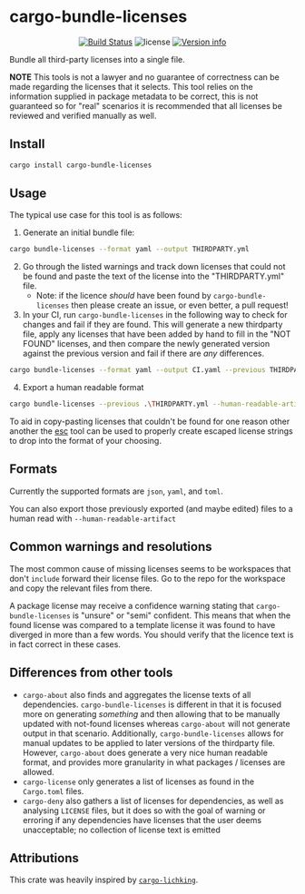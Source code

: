 # cargo-bundle-licenses

<p align="center">
  <a href="https://github.com/sstadick/cargo-bundle-licenses/actions?query=workflow%3ACheck"><img src="https://github.com/sstadick/cargo-bundle-licenses/workflows/Check/badge.svg" alt="Build Status"></a>
  <img src="https://img.shields.io/crates/l/cargo-bundle-licenses.svg" alt="license">
  <a href="https://crates.io/crates/cargo-bundle-licenses"><img src="https://img.shields.io/crates/v/cargo-bundle-licenses.svg?colorB=319e8c" alt="Version info"></a><br>
</p>

Bundle all third-party licenses into a single file.


**NOTE** This tools is not a lawyer and no guarantee of correctness can be made regarding the licenses that it selects. This tool relies on the information supplied in package metadata to be correct, this is not guaranteed so for "real" scenarios it is recommended that all licenses be reviewed and verified manually as well.

## Install

```bash
cargo install cargo-bundle-licenses
```

## Usage

The typical use case for this tool is as follows:

1. Generate an initial bundle file:

```bash
cargo bundle-licenses --format yaml --output THIRDPARTY.yml
```

2. Go through the listed warnings and track down licenses that could not be found and paste the text of the license into the "THIRDPARTY.yml" file.
   - Note: if the licence _should_ have been found by `cargo-bundle-licenses` then please create an issue, or even better, a pull request!
3. In your CI, run `cargo-bundle-licenses` in the following way to check for changes and fail if they are found. This will generate a new thirdparty file, apply any licenses that have been added by hand to fill in the "NOT FOUND" licenses, and then compare the newly generated version against the previous version and fail if there are _any_ differences.
   
```bash
cargo bundle-licenses --format yaml --output CI.yaml --previous THIRDPARTY.yml --check-previous
```

4. Export a human readable format
```bash
cargo bundle-licenses --previous .\THIRDPARTY.yml --human-readable-artifact --output "THIRDPARTY.txt"
```

To aid in copy-pasting licenses that couldn't be found for one reason other another the [esc](https://github.com/sstadick/esc) tool can be used to properly create escaped license strings to drop into the format of your choosing. 

## Formats

Currently the supported formats are `json`, `yaml`, and `toml`. 

You can also export those previously exported (and maybe edited) files to a human read with `--human-readable-artifact`

## Common warnings and resolutions

The most common cause of missing licenses seems to be workspaces that don't `include` forward their license files. Go to the repo for the workspace and copy the relevant files from there.

A package license may receive a confidence warning stating that `cargo-bundle-licenses` is "unsure" or "semi" confident. This means that when the found license was compared to a template license it was found to have diverged in more than a few words. You should verify that the licence text is in fact correct in these cases.

## Differences from other tools

- `cargo-about` also finds and aggregates the license texts of all dependencies. `cargo-bundle-licenses` is different in that it is focused more on generating _something_ and then allowing that to be manually updated with not-found licenses whereas `cargo-about` will not generate output in that scenario. Additionally, `cargo-bundle-licenses` allows for manual updates to be applied to later versions of the thirdparty file. However, `cargo-about` does generate a very nice human readable format, and provides more granularity in what packages / licenses are allowed.
- `cargo-license` only generates a list of licenses as found in the `Cargo.toml` files.
- `cargo-deny` also gathers a list of licenses for dependencies, as well as analysing `LICENSE` files, but it does so with the goal of warning or erroring if any dependencies have licenses that the user deems unacceptable; no collection of license text is emitted

## Attributions

This crate was heavily inspired by [`cargo-lichking`](https://github.com/Nemo157/cargo-lichking).
